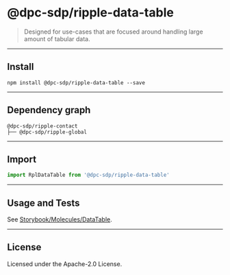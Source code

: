 <!-- GENERATED_DOCS -->
# @dpc-sdp/ripple-data-table

> Designed for use-cases that are focused around handling large amount of tabular data.

--------------------------------------------------------------------------------

## Install

```shell
npm install @dpc-sdp/ripple-data-table --save
```

--------------------------------------------------------------------------------

## Dependency graph

```shell
@dpc-sdp/ripple-contact
├── @dpc-sdp/ripple-global
```

--------------------------------------------------------------------------------

## Import

```js
import RplDataTable from '@dpc-sdp/ripple-data-table'
```

--------------------------------------------------------------------------------

## Usage and Tests

See [Storybook/Molecules/DataTable](https://ripple.sdp.vic.gov.au/?path=/story/molecules-datatable--row-oriented).

--------------------------------------------------------------------------------

## License

Licensed under the Apache-2.0 License.

<!-- /GENERATED_DOCS -->
